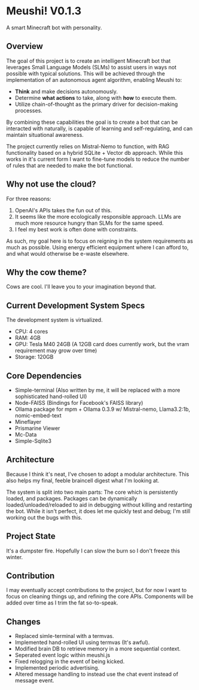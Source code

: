 # Meushi! V0.1.3

A smart Minecraft bot with personality.

## Overview

The goal of this project is to create an intelligent Minecraft bot that leverages Small Language Models (SLMs) to assist users in ways not possible with typical solutions. This will be achieved through the implementation of an autonomous agent algorithm, enabling Meushi to:

- **Think** and make decisions autonomously.
- Determine **what actions** to take, along with **how** to execute them.
- Utilize chain-of-thought as the primary driver for decision-making processes.

By combining these capabilities the goal is to create a bot that can be interacted with naturally, is capable of learning and self-regulating, and can maintain situational awareness.

The project currently relies on Mistral-Nemo to function, with RAG functionality based on a hybrid SQLite + Vector db approach. While this works in it's current form I want to fine-tune models to reduce the number of rules that are needed to make the bot functional.

## Why not use the cloud?

For three reasons: 
1. OpenAI's APIs takes the fun out of this. 
2. It seems like the more ecologically responsible approach. LLMs are much more resource hungry than SLMs for the same speed.
3. I feel my best work is often done with constraints.

As such, my goal here is to focus on reigning in the system requirements as much as possible. Using energy efficient equipment where I can afford to, and what would otherwise be e-waste elsewhere. 

## Why the cow theme?

Cows are cool. I'll leave you to your imagination beyond that.

## Current Development System Specs
The development system is virtualized.
- CPU: 4 cores
- RAM: 4GB
- GPU: Tesla M40 24GB (A 12GB card does currently work, but the vram requirement may grow over time)
- Storage: 120GB

## Core Dependencies
 - Simple-terminal (Also written by me, it will be replaced with a more sophisticated hand-rolled UI)
 - Node-FAISS (Bindings for Facebook's FAISS library)
 - Ollama package for mpm + Ollama 0.3.9 w/ Mistral-nemo, Llama3.2:1b, nomic-embed-text
 - Mineflayer
 - Prismarine Viewer
 - Mc-Data
 - Simple-Sqlite3

## Architecture

 Because I think it's neat, I've chosen to adopt a modular architecture. This also helps my final, feeble braincell digest what I'm looking at.

 The system is split into two main parts: The core which is persistently loaded, and packages. Packages can be dynamically loaded/unloaded/reloaded to aid in debugging without killing and restarting the bot. While it isn't perfect, it does let me quickly test and debug; I'm still working out the bugs with this.


## Project State

 It's a dumpster fire. Hopefully I can slow the burn so I don't freeze this winter.

 ## Contribution

 I may eventually accept contributions to the project, but for now I want to focus on cleaning things up, and refining the core APIs. Components will be added over time as I trim the fat so-to-speak.

## Changes
 - Replaced simle-terminal with a termvas.
 - Implemented hand-rolled UI using termvas (It's awful).
 - Modified brain DB to retrieve memory in a more sequential context.
 - Seperated event logic within meushi.js
 - Fixed relogging in the event of being kicked.
 - Implemented periodic advertising.
 - Altered message handling to instead use the chat event instead of message event.
 
